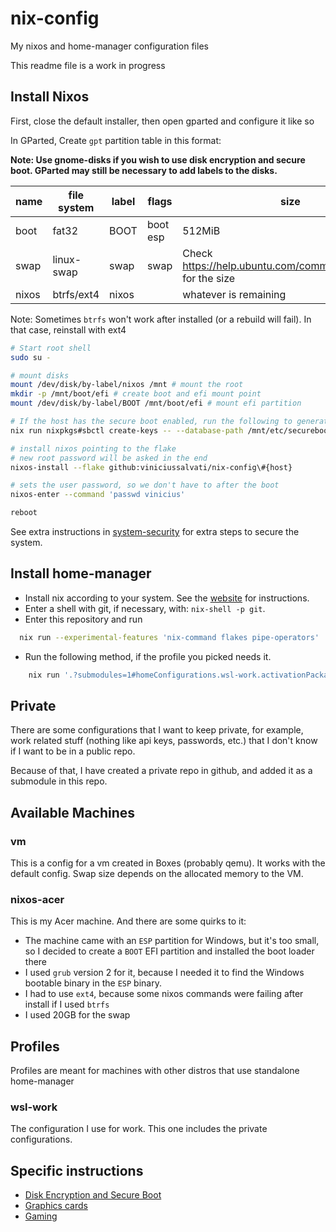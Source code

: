 # nix-config

My nixos and home-manager configuration files

This readme file is a work in progress

## Install Nixos

First, close the default installer, then open gparted and configure it like so

In GParted, Create `gpt` partition table in this format:

**Note: Use gnome-disks if you wish to use disk encryption and secure boot. GParted may still be necessary to add labels to the disks.**

| name  | file system | label | flags    | size                                                           |
| ----- | ----------- | ----- | -------- | -------------------------------------------------------------- |
| boot  | fat32       | BOOT  | boot esp | 512MiB                                                         |
| swap  | linux-swap  | swap  | swap     | Check <https://help.ubuntu.com/community/SwapFaq> for the size |
| nixos | btrfs/ext4  | nixos |          | whatever is remaining                                          |

Note: Sometimes `btrfs` won't work after installed (or a rebuild will fail). In that case, reinstall with ext4

```bash
# Start root shell
sudo su -

# mount disks
mount /dev/disk/by-label/nixos /mnt # mount the root
mkdir -p /mnt/boot/efi # create boot and efi mount point
mount /dev/disk/by-label/BOOT /mnt/boot/efi # mount efi partition

# If the host has the secure boot enabled, run the following to generate the boot loader signing keys
nix run nixpkgs#sbctl create-keys -- --database-path /mnt/etc/secureboot --export /mnt/etc/secureboot/keys

# install nixos pointing to the flake
# new root password will be asked in the end
nixos-install --flake github:viniciussalvati/nix-config\#{host}

# sets the user password, so we don't have to after the boot
nixos-enter --command 'passwd vinicius'

reboot
```

See extra instructions in [system-security](./docs/system-security.md) for extra steps to secure the system.

## Install home-manager

- Install nix according to your system. See the [website](https://nixos.org/download.html) for instructions.
- Enter a shell with git, if necessary, with: `nix-shell -p git`.
- Enter this repository and run

```bash
  nix run --experimental-features 'nix-command flakes pipe-operators' '.#homeConfigurations.{profile}.activationPackage'

```

- Run the following method, if the profile you picked needs it.

```bash
    nix run '.?submodules=1#homeConfigurations.wsl-work.activationPackage'
```

## Private

There are some configurations that I want to keep private, for example, work related stuff (nothing like api keys, passwords, etc.) that I don't know if I want to be in a public repo.

Because of that, I have created a private repo in github, and added it as a submodule in this repo.

## Available Machines

### vm

This is a config for a vm created in Boxes (probably qemu). It works with the default config. Swap size depends on the allocated memory to the VM.

### nixos-acer

This is my Acer machine. And there are some quirks to it:

- The machine came with an `ESP` partition for Windows, but it's too small, so I decided to create a `BOOT` EFI partition and installed the boot loader there
- I used `grub` version 2 for it, because I needed it to find the Windows bootable binary in the `ESP` binary.
- I had to use `ext4`, because some nixos commands were failing after install if I used `btrfs`
- I used 20GB for the swap

## Profiles

Profiles are meant for machines with other distros that use standalone home-manager

### wsl-work

The configuration I use for work. This one includes the private configurations.

## Specific instructions

- [Disk Encryption and Secure Boot](./docs/system-security.md)
- [Graphics cards](./docs/graphics-cards.md)
- [Gaming](./docs/gaming.md)
